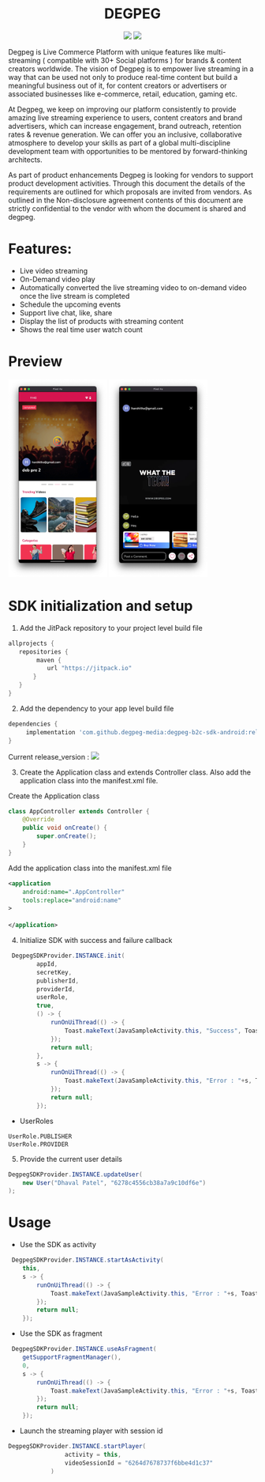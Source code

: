 <h1 align="center">DEGPEG</h1>
<p align="center">
  <img src="https://jitpack.io/v/degpeg-media/degpeg-b2c-sdk-android/month.svg"/>
  <img src="https://jitpack.io/v/degpeg-media/degpeg-b2c-sdk-android.svg"/>
</p>

Degpeg is Live Commerce Platform with unique features like multi-streaming ( compatible with 30+ Social platforms ) for brands & content creators worldwide. The vision of Degpeg is to empower live streaming in a way that can be used not only to produce real-time content but build a meaningful business out of it, for content creators or advertisers or associated businesses like e-commerce, retail, education, gaming etc.

At Degpeg, we keep on improving our platform consistently to provide amazing live streaming experience to users, content creators and brand advertisers, which can increase engagement, brand outreach, retention rates & revenue generation. We can offer you an inclusive, collaborative atmosphere to develop your skills as part of a global multi-discipline development team with opportunities to be mentored by forward-thinking architects.

As part of product enhancements Degpeg is looking for vendors to support product development activities. Through this document the details of the requirements are outlined for which proposals are invited from vendors. As outlined in the Non-disclosure agreement contents of this document are strictly confidential to the vendor with whom the document is shared and degpeg.


# Features:

* Live video streaming
* On-Demand video play
* Automatically converted the live streaming video to on-demand video once the live stream is completed
* Schedule the upcoming events
* Support live chat, like, share
* Display the list of products with streaming content
* Shows the real time user watch count


# Preview

<p float="left">
<img src="https://github.com/degpeg-media/degpeg-b2c-sdk-android/blob/master/app/Dashboard.png" alt="dashboard" width="200" height="400"> 

<img src="https://github.com/degpeg-media/degpeg-b2c-sdk-android/blob/master/app/Player.png" alt="player" width="200" height="400"> 
</p>

# SDK initialization and setup

1. Add the JitPack repository to your project level build file

 ```groovy
allprojects {
    repositories {
         maven {
            url "https://jitpack.io"
        }
    }
}
```

2. Add the dependency to your app level build file

```groovy
dependencies {
     implementation 'com.github.degpeg-media:degpeg-b2c-sdk-android:release_version'
}
```
Current release_version : <img src="https://jitpack.io/v/degpeg-media/degpeg-b2c-sdk-android.svg"/>


3. Create the Application class and extends Controller class. Also add the application class into the manifest.xml file.

Create the Application class
```Java
class AppController extends Controller {
    @Override
    public void onCreate() {
        super.onCreate();
    }
}
```

Add the application class into the manifest.xml file
```xml
<application
    android:name=".AppController"
    tools:replace="android:name"
>
  
</application>
```

4. Initialize SDK with success and failure callback
```java
 DegpegSDKProvider.INSTANCE.init(
        appId,
        secretKey,
        publisherId,
        providerId,
        userRole,
        true,
        () -> {
            runOnUiThread(() -> {
                Toast.makeText(JavaSampleActivity.this, "Success", Toast.LENGTH_SHORT).show();
            });
            return null;
        },
        s -> {
            runOnUiThread(() -> {
                Toast.makeText(JavaSampleActivity.this, "Error : "+s, Toast.LENGTH_SHORT).show();
            });
            return null;
        });
```

* UserRoles  
```
UserRole.PUBLISHER
UserRole.PROVIDER
```

5. Provide the current user details
```java
DegpegSDKProvider.INSTANCE.updateUser(
    new User("Dhaval Patel", "6278c4556cb38a7a9c10df6e")
);
```

# Usage

* Use the SDK as activity
```java
 DegpegSDKProvider.INSTANCE.startAsActivity(
    this,
    s -> {
        runOnUiThread(() -> {
            Toast.makeText(JavaSampleActivity.this, "Error : "+s, Toast.LENGTH_SHORT).show();
        });
        return null;
    });
```

* Use the SDK as fragment
```java
 DegpegSDKProvider.INSTANCE.useAsFragment(
    getSupportFragmentManager(),
    0,
    s -> {
        runOnUiThread(() -> {
            Toast.makeText(JavaSampleActivity.this, "Error : "+s, Toast.LENGTH_SHORT).show();
        });
        return null;
    });
```

* Launch the streaming player with session id 
```java
DegpegSDKProvider.INSTANCE.startPlayer(
                activity = this, 
                videoSessionId = "6264d7678737f6bbe4d1c37"
            )
```


